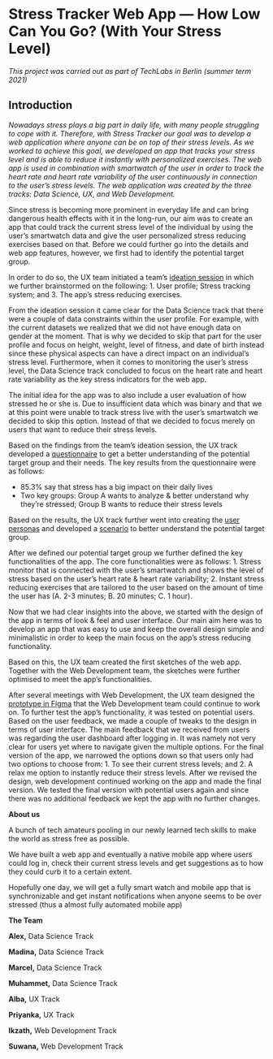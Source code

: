 # **Stress Tracker Web App — How Low Can You Go? (With Your Stress Level)**

_This project was carried out as part of TechLabs in Berlin (summer term 2021)_


## **Introduction**

_Nowadays stress plays a big part in daily life, with many people struggling to cope with it. Therefore, with Stress Tracker our goal was to develop a web application where anyone can be on top of their stress levels. As we worked to achieve this goal, we developed an app that tracks your stress level and is able to reduce it instantly with personalized exercises. The web app is used in combination with smartwatch of the user in order to track the heart rate and heart rate variability of the user continuously in connection to the user’s stress levels. The web application was created by the three tracks: Data Science, UX, and Web Development._

Since stress is becoming more prominent in everyday life and can bring dangerous health effects with it in the long-run, our aim was to create an app that could track the current stress level of the individual by using the user’s smartwatch data and give the user personalized stress reducing exercises based on that. Before we could further go into the details and web app features, however, we first had to identify the potential target group. 

In order to do so, the UX team initiated a team’s [ideation session](https://www.notion.so/Ideation-Session-Part-II-14703a952e914db49148e33993b59739 ) in which we further brainstormed on the following: 1. User profile; Stress tracking system; and 3. The app’s stress reducing exercises. 

From the ideation session it came clear for the Data Science track that there were a couple of data constraints within the user profile. For example, with the current datasets we realized that we did not have enough data on gender at the moment. That is why we decided to skip that part for the user profile and focus on height, weight, level of fitness, and date of birth instead since these physical aspects can have a direct impact on an individual’s stress level. Furthermore, when it comes to monitoring the user’s stress level, the Data Science track concluded to focus on the heart rate and heart rate variability as the key stress indicators for the web app.

The initial idea for the app was to also include a user evaluation of how stressed he or she is. Due to insufficient data which was binary and that we at this point were unable to track stress live with the user’s smartwatch we decided to skip this option. Instead of that we decided to focus merely on users that want to reduce their stress levels.

Based on the findings from the team’s ideation session, the UX track developed a [questionnaire](https://docs.google.com/forms/d/e/1FAIpQLSeJs9v_09XG_vQDJhvS4x-IMReQplxiEyfhgnlYeFJXxKJluA/viewform) to get a better understanding of the potential target group and their needs. The key results from the questionnaire were as follows: 




* 85.3% say that stress has a big impact on their daily lives
* Two key groups: Group A wants to analyze & better understand why they’re stressed; Group B wants to reduce their stress levels

Based on the results, the UX track further went into creating the [user personas](https://miro.com/app/board/o9J_lBJW7fo=/) and developed a [scenario](https://miro.com/app/board/o9J_lAADQNw=/) to better understand the potential target group.

After we defined our potential target group we further defined the key functionalities of the app. The core functionalities were as follows: 1. Stress monitor that is connected with the user’s smartwatch and shows the level of stress based on the user’s heart rate & heart rate variability; 2. Instant stress reducing exercises that are tailored to the user based on the amount of time the user has (A. 2-3 minutes; B. 20 minutes; C. 1 hour). 

Now that we had clear insights into the above, we started with the design of the app in terms of look & feel and user interface. Our main aim here was to develop an app that was easy to use and keep the overall design simple and minimalistic in order to keep the main focus on the app’s stress reducing functionality.

Based on this, the UX team created the first sketches of the web app. Together with the Web Development team, the sketches were further optimised to meet the app’s functionalities. 

After several meetings with Web Development, the UX team designed the [prototype in Figma](https://www.figma.com/file/8L3kBzrKBUXWPbGQP37m2B/Stress-Tracker-Wireframes?node-id=121%3A6) that the Web Development team could continue to work on. To further test the app’s functionality, it was tested on potential users. Based on the user feedback, we made a couple of tweaks to the design in terms of user interface. The main feedback that we received from users was regarding the user dashboard after logging in. It was namely not very clear for users yet where to navigate given the multiple options. For the final version of the app, we narrowed the options down so that users only had two options to choose from: 1. To see their current stress levels; and 2. A relax me option to instantly reduce their stress levels. After we revised the design, web development continued working on the app and made the final version. We tested the final version with potential users again and since there was no additional feedback we kept the app with no further changes.

**About us**

A bunch of tech amateurs pooling in our newly learned tech skills to make the world as stress free as possible.

We have built a web app and eventually a native mobile app where users could log in, check their current stress levels and get suggestions as to how they could curb it to a certain extent.

Hopefully one day, we will get a fully smart watch and mobile app that is synchronizable and get instant notifications when anyone seems to be over stressed (thus a  almost fully automated mobile app)

**The Team**

**Alex,** Data Science Track

**Madina,** Data Science Track

**Marcel,** Data Science Track

**Muhammet,** Data Science Track

**Alba,** UX Track

**Priyanka,** UX Track

**Ikzath,** Web Development Track

**Suwana,** Web Development Track
